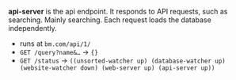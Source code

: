 **api-server** is the api endpoint. It responds to API requests, such as searching. Mainly searching. Each request loads the database independently.

- runs at `bm.com/api/1/`
- `GET /query?name&…` -> `{}`
- `GET /status` -> `((unsorted-watcher up) (database-watcher up) (website-watcher down) (web-server up) (api-server up))`
